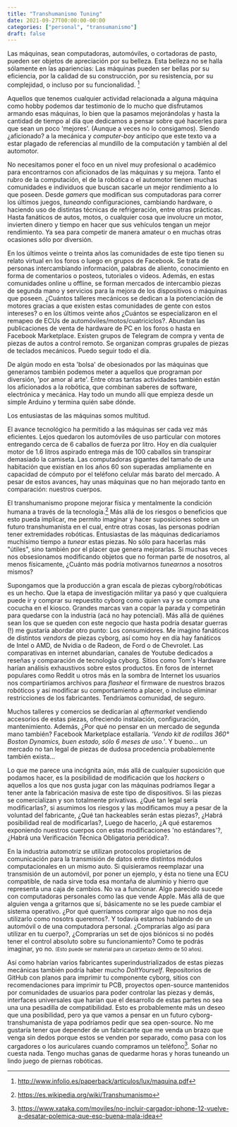 ```yaml
---
title: "Transhumanismo Tuning"
date: 2021-09-27T00:00:00-00:00
categories: ["personal", "transumanismo"]
draft: false
---
```

<style>
.annotation {
 font-size: 0.8em;
}
</style>

Las máquinas, sean computadoras, automóviles, o cortadoras de pasto, pueden ser
objetos de apreciación por su belleza. Esta belleza no se halla sólamente en las
apariencias: Las máquinas pueden ser bellas por su eficiencia, por la calidad
de su construcción, por su resistencia, por su complejidad, o incluso por su
funcionalidad. [^1]

Aquellos que tenemos cualquier actividad relacionada a alguna máquina como
hobby podemos dar testimonio de lo mucho que disfrutamos armando esas máquinas,
lo bien que la pasamos mejorándolas y hasta la cantidad de tiempo al día que
dedicamos a pensar sobre qué hacerles para que sean un poco 'mejores'. (Aunque
a veces no lo consigamos). Siendo ¿aficionado? a la mecánica y _computer-boy_
anticipo que este texto va a estar plagado de referencias al mundillo de la
computación y también al del automotor. 

No necesitamos poner el foco en un nivel muy profesional o académico para
encontrarnos con aficionados de las máquinas y su mejora. Tanto el rubro de la
computación, el de la robótica o el automotor tienen muchas comunidades e
individuos que buscan sacarle un mejor rendimiento a lo que poseen. Desde
_gamers_ que modifican sus computadoras para correr los últimos juegos,
_tuneando_ configuraciones, cambiando hardware, o haciendo uso de distintas
técnicas de refrigeración, entre otras prácticas. Hasta fanáticos de autos,
motos, o cualquier cosa que involucre un motor, invierten dinero y tiempo en
hacer que sus vehículos tengan un mejor rendimiento. Ya sea para competir de
manera amateur o en muchas otras ocasiones sólo por diversión.

En los últimos veinte o treinta años las comunidades de este tipo tienen su
relato virtual en los foros o luego en grupos de Facebook. Se trata de personas
intercambiando información, palabras de aliento, conocimiento en forma de
comentarios o posteos, tutoriales o videos. Además, en estas comunidades online
u offline, se forman mercados de intercambio piezas de segunda mano y servicios
para la mejora de los dispositivos o máquinas que poseen. ¿Cuántos talleres
mecánicos se dedican a la potenciación de motores gracias a que existen estas
comunidades de gente con estos intereses? o en los últimos veinte años ¿Cuántos
se especializaron en el remapeo de ECUs de automóviles/motos/cuatriciclos?.
Abundan las publicaciones de venta de hardware de PC en los foros o hasta en
Facebook Marketplace. Existen grupos de Telegram de compra y venta de piezas
de autos a control remoto. Se organizan compras grupales de piezas de teclados
mecánicos. Puedo seguir todo el día. 

De algún modo en esta 'bolsa' de obesionados por las máquinas que generamos
también podemos meter a aquellos que programan por diversión, 'por amor al
arte'. Entre otras tantas actividades también están los aficionados a la
robótica, que combinan saberes de software, electrónica y mecánica. Hay todo un
mundo allí que empieza desde un simple Arduino y termina quién sabe dónde. 

Los entusiastas de las máquinas somos multitud. 

El avance tecnológico ha permitido a las máquinas ser cada vez más eficientes.
Lejos quedaron los automóviles de uso particular con motores entregando cerca
de 6 caballos de fuerza por litro. Hoy en día cualquier motor de 1.6 litros
aspirado entrega más de 100 caballos sin transpirar demasiado la camiseta. Las
computadoras gigantes del tamaño de una habitación que existían en los años 60
son superadas ampliamente en capacidad de cómputo por el teléfono celular más
barato del mercado. A pesar de estos avances, hay unas máquinas que no han
mejorado tanto en comparación: nuestros cuerpos. 

El transhumanismo propone mejorar física y mentalmente la condición humana a
través de la tecnología.[^2] Más allá de los riesgos o beneficios que esto
pueda implicar, me permito imaginar y hacer suposiciones sobre un futuro
transhumanista en el cual, entre otras cosas, las personas podrían tener
extremidades robóticas. Entusiastas de las máquinas dedicariamos muchísimo
tiempo a _tunear_ estas piezas. No sólo para hacerlas más "útiles", sino
también por el placer que genera mejorarlas. Si muchas veces nos obsesionamos
modificando objetos que no forman parte de nosotros, al menos físicamente,
¿Cuánto más podría motivarnos _tunearnos_ a nosotros mismos?

Supongamos que la producción a gran escala de piezas cyborg/robóticas es
un hecho. Que la etapa de investigación militar ya pasó y que cualquiera puede
ir y comprar su repuestito cyborg como quien va y se compra una cocucha en el
kiosco. Grandes marcas van a copar la parada y competirán para quedarse con la
industria (acá no hay potencial). Más allá de quiénes sean los que se queden
con este negocio que hasta podría desatar guerras (!) me gustaría abordar otro
punto: Los consumidores. Me imagino fanáticos de distintos _vendors_ de piezas
cyborg, así como hoy en día hay fanáticos de Intel o AMD, de Nvidia o de
Radeon, de Ford o de Chevrolet. Las comparativas en internet abundarían,
canales de Youtube dedicados a reseñas y comparación de tecnología cyborg.
Sitios como Tom's Hardware harían análisis exhaustivos sobre estos productos.
En foros de internet populares como Reddit u otros más en la sombra de Internet
los usuarios nos compartiríamos archivos para _flashear_ el firmware de
nuestros brazos robóticos y así modificar su comportamiento a placer, o incluso
eliminar restricciones de los fabricantes. Tendríamos comunidad, de seguro.

Muchos talleres y comercios se dedicarían al _aftermarket_ vendiendo accesorios
de estas piezas, ofreciendo instalación, configuración, mantenimiento. Además,
¿Por qué no pensar en un mercado de segunda mano también? Facebook Marketplace
estallaría. _'Vendo kit de rodillas 360° Boston Dynamics, buen estado, sólo 6
meses de uso.'_. Y bueno... un mercado no tan legal de piezas de dudosa
procedencia probablemente también exista... 

Lo que me parece una incógnita aún, más allá de cualquier suposición que
podamos hacer, es la posibilidad de modificación que los _hackers_ o aquellos a
los que nos gusta jugar con las máquinas podríamos llegar a tener ante la
fabricación masiva de este tipo de dispositivos. Si las piezas se comercializan
y son totalmente privativas. ¿Qué tan legal sería modificarlas?, si asumimos
los riesgos y las modificamos muy a pesar de la voluntad del fabricante, ¿Qué
tan hackeables serán estas piezas?, ¿Habrá posibilidad real de modificarlas?,
Luego de hacerlo, ¿A qué estaremos exponiendo nuestros cuerpos con estas
modificaciones 'no estándares'?, ¿Habrá una Verificación Técnica Obligatoria
periódica?. 

En la industria automotriz se utilizan protocolos propietarios de comunicación
para la transmisión de datos entre distíntos módulos computacionales en un
mismo auto. Si quisieramos reemplazar una transmisión de un automóvil, por
poner un ejemplo, y ésta no tiene una ECU compatible, de nada sirve toda esa
montaña de aluminio y hierro que representa una caja de cambios. No va a
funcionar. Algo parecido sucede con computadoras personales como las que vende
Apple. Más allá de que alguien venga a gritarnos que sí, básicamente no se les
puede cambiar el sistema operativo. ¿Por qué querríamos comprar algo que no nos
deja utilizarlo como nosotrs queremos?. Y todavía estamos hablando de un automóvil o
de una computadora personal. ¿Comprarías algo así para utilizar en tu cuerpo?,
¿Comprarías un set de ojos biónicos si no podés tener el control absoluto sobre
su funcionamiento? Como te podrás imaginar, yo no. <text
class=annotation>(Esto puede ser material para un carpetazo dentro de 50 años).
</text>

Así como habrían varios fabricantes superindustrializados de estas piezas
mecánicas también podría haber mucho _DoItYourself_. Repositorios de GitHub con
planos para imprimir tu componente cyborg, sitios con recomendaciones para
imprimir tu PCB, proyectos open-source mantenidos por comunidades de usuarios
para poder controlar las piezas y demás, interfaces universales que harían que
el desarrollo de estas partes no sea una una pesadilla de compatibilidad. Esto
es probablemente más un deseo que una posibilidad, pero ya que vamos a pensar
en un futuro cyborg-transhumanista de yapa podríamos pedir que sea open-source.
No me gustaría tener que depender de un fabricante que me venda un brazo que
venga sin dedos porque estos se venden por separado, como pasa con los
cargadores o los auriculares cuando compramos un teléfono[^3]. Soñar no cuesta
nada. Tengo muchas ganas de quedarme horas y horas tuneando un lindo juego de
piernas robóticas. 

 [^1]: http://www.infolio.es/paperback/articulos/lux/maquina.pdf 
 [^2]: https://es.wikipedia.org/wiki/Transhumanismo
 [^3]: https://www.xataka.com/moviles/no-incluir-cargador-iphone-12-vuelve-a-desatar-polemica-que-eso-buena-mala-idea
